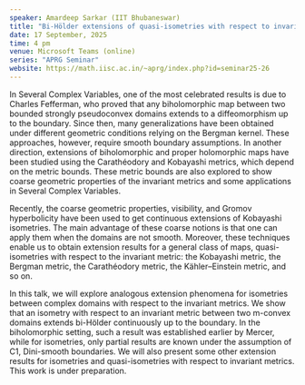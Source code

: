 ```yaml
---
speaker: Amardeep Sarkar (IIT Bhubaneswar)
title: "Bi-Hölder extensions of quasi-isometries with respect to invariant metrics"
date: 17 September, 2025
time: 4 pm
venue: Microsoft Teams (online)
series: "APRG Seminar"
website: https://math.iisc.ac.in/~aprg/index.php?id=seminar25-26
---
```


In Several Complex Variables, one of the most celebrated results is due to Charles Fefferman, who proved that any biholomorphic map between two bounded strongly
pseudoconvex domains extends to a diffeomorphism up to the boundary. Since then, many generalizations have been obtained under different geometric conditions relying on
the Bergman kernel. These approaches, however, require smooth boundary assumptions. In another direction, extensions of biholomorphic and proper holomorphic maps have
been studied using the Carathéodory and Kobayashi metrics, which depend on the metric bounds. These metric bounds are also explored to show coarse geometric properties
of the invariant metrics and some applications in Several Complex Variables. 

Recently, the coarse geometric properties, visibility, and Gromov hyperbolicity have been used to get continuous extensions of Kobayashi isometries. The main advantage
of these coarse notions is that one can apply them when the domains are not smooth. Moreover, these techniques enable us to obtain extension results for a general class
of maps, quasi-isometries with respect to the invariant metric: the Kobayashi metric, the Bergman metric, the Carathéodory metric, the Kähler–Einstein metric, and so on. 

In this talk, we will explore analogous extension phenomena for isometries between complex domains with respect to the invariant metrics. We show that an isometry with
respect to an invariant metric between two m-convex domains extends bi-Hölder continuously up to the boundary. In the biholomorphic setting, such a result was established
earlier by Mercer, while for isometries, only partial results are known under the assumption of C1, Dini-smooth boundaries. We will also present some other extension
results for isometries and quasi-isometries with respect to invariant metrics. This work is under preparation.
